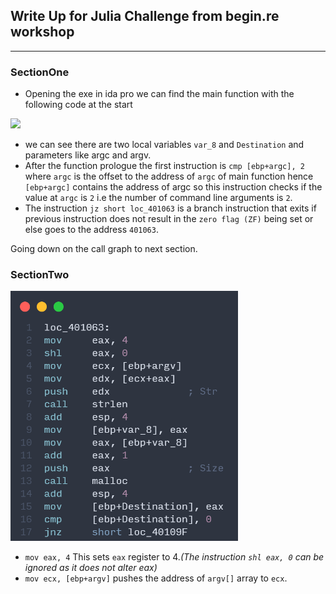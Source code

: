 ## Write Up for Julia Challenge from begin.re workshop
<hr>

### **SectionOne**
- Opening the exe in ida pro we can find the main function with the following code at the start

<image src="./codesnaps/main.png" height=400> 

- we can see there are two local variables `var_8` and `Destination` and parameters like argc and argv.
- After the function prologue the first instruction is `cmp [ebp+argc], 2` where `argc` is the offset to the address of `argc` of main function hence `[ebp+argc]` contains the address of argc so this instruction checks if the value at `argc` is `2` i.e the number of command line arguments is `2`.
- The instruction `jz short loc_401063` is a branch instruction that exits if previous instruction does not result in the `zero flag (ZF)` being set or else goes to the address `401063`.

Going down on the call graph to next section.

### **SectionTwo**

<img src="./codesnaps/library.png" height=400 >

- `mov eax, 4` This sets `eax` register to 4.*(The instruction `shl eax, 0` can be ignored as it does not alter eax)*
- `mov ecx, [ebp+argv]` pushes the address of `argv[]` array to `ecx`.



